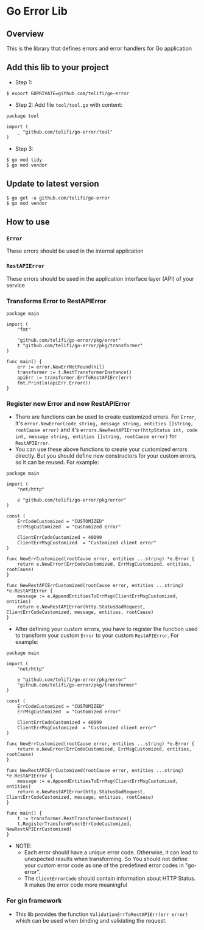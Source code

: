 # Go Error Lib

## Overview
This is the library that defines errors and error handlers for Go application

## Add this lib to your project
- Step 1: 
```
$ export GOPRIVATE=github.com/telifi/go-error
```
- Step 2: Add file `tool/tool.go` with content:
```
package tool

import (
	_ "github.com/telifi/go-error/tool"
)
```
- Step 3: 
```
$ go mod tidy
$ go mod vendor
```

## Update to latest version
```
$ go get -u github.com/telifi/go-error
$ go mod vendor
```

## How to use

### `Error`
These errors should be used in the internal application

### `RestAPIError`
These errors should be used in the application interface layer (API) of your service

### Transforms Error to RestAPIError
```
package main

import (
	"fmt"

	"github.com/telifi/go-error/pkg/error"
	t "github.com/telifi/go-error/pkg/transformer"
)

func main() {
	err := error.NewErrNotFound(nil)
	transformer := t.RestTransformerInstance()
	apiErr := transformer.ErrToRestAPIErr(err)
	fmt.Println(apiErr.Error())
}

```

### Register new Error and new RestAPIError
- There are functions can be used to create customized errors. For `Error`, it's `error.NewError(code string, message string, entities []string, rootCause error)` and it's `errors.NewRestAPIError(httpStatus int, code int, message string, entities []string, rootCause error)` for `RestAPIError`.
- You can use these above functions to create your customized errors directly. But you should define new constructors for your custom errors, so it can be reused. For example:
```
package main

import (
	"net/http"

	e "github.com/telifi/go-error/pkg/error"
)

const (
	ErrCodeCustomized = "CUSTOMIZED"
	ErrMsgCustomized  = "Customized error"

	ClientErrCodeCustomized = 40099
	ClientErrMsgCustomized  = "Customized client error"
)

func NewErrCustomized(rootCause error, entities ...string) *e.Error {
	return e.NewError(ErrCodeCustomized, ErrMsgCustomized, entities, rootCause)
}

func NewRestAPIErrCustomized(rootCause error, entities ...string) *e.RestAPIError {
	message := e.AppendEntitiesToErrMsg(ClientErrMsgCustomized, entities)
	return e.NewRestAPIError(http.StatusBadRequest, ClientErrCodeCustomized, message, entities, rootCause)
}

```
- After defining your custom errors, you have to register the function used to transform your custom `Error` to your custom `RestAPIError`. For example:
```
package main

import (
	"net/http"

	e "github.com/telifi/go-error/pkg/error"
	"github.com/telifi/go-error/pkg/transformer"
)

const (
	ErrCodeCustomized = "CUSTOMIZED"
	ErrMsgCustomized  = "Customized error"

	ClientErrCodeCustomized = 40099
	ClientErrMsgCustomized  = "Customized client error"
)

func NewErrCustomized(rootCause error, entities ...string) *e.Error {
	return e.NewError(ErrCodeCustomized, ErrMsgCustomized, entities, rootCause)
}

func NewRestAPIErrCustomized(rootCause error, entities ...string) *e.RestAPIError {
	message := e.AppendEntitiesToErrMsg(ClientErrMsgCustomized, entities)
	return e.NewRestAPIError(http.StatusBadRequest, ClientErrCodeCustomized, message, entities, rootCause)
}

func main() {
	t := transformer.RestTransformerInstance()
	t.RegisterTransformFunc(ErrCodeCustomized, NewRestAPIErrCustomized)
}
```
- NOTE: 
  - Each error should have a unique error code. Otherwise, it can lead to unexpected results when transforming. So You should not define your custom error code as one of the predefined error codes in "go-error".
  - The `ClientErrorCode` should contain information about HTTP Status. It makes the error code more meaningful

### For gin framework
- This lib provides the function `ValidationErrToRestAPIErr(err error)` which can be used when binding and validating the request.
